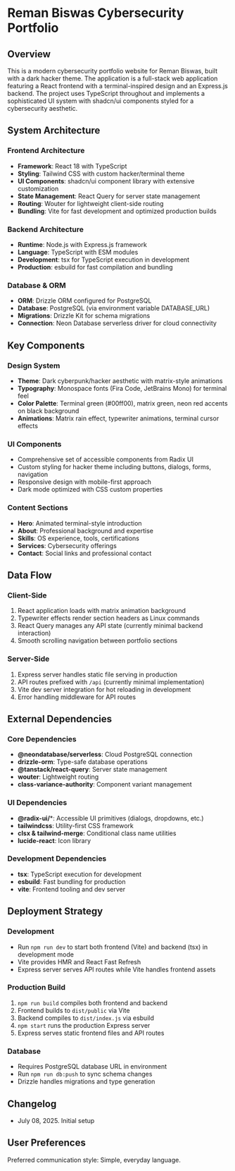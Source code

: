# Reman Biswas Cybersecurity Portfolio

## Overview

This is a modern cybersecurity portfolio website for Reman Biswas, built with a dark hacker theme. The application is a full-stack web application featuring a React frontend with a terminal-inspired design and an Express.js backend. The project uses TypeScript throughout and implements a sophisticated UI system with shadcn/ui components styled for a cybersecurity aesthetic.

## System Architecture

### Frontend Architecture
- **Framework**: React 18 with TypeScript
- **Styling**: Tailwind CSS with custom hacker/terminal theme
- **UI Components**: shadcn/ui component library with extensive customization
- **State Management**: React Query for server state management
- **Routing**: Wouter for lightweight client-side routing
- **Bundling**: Vite for fast development and optimized production builds

### Backend Architecture
- **Runtime**: Node.js with Express.js framework
- **Language**: TypeScript with ESM modules
- **Development**: tsx for TypeScript execution in development
- **Production**: esbuild for fast compilation and bundling

### Database & ORM
- **ORM**: Drizzle ORM configured for PostgreSQL
- **Database**: PostgreSQL (via environment variable DATABASE_URL)
- **Migrations**: Drizzle Kit for schema migrations
- **Connection**: Neon Database serverless driver for cloud connectivity

## Key Components

### Design System
- **Theme**: Dark cyberpunk/hacker aesthetic with matrix-style animations
- **Typography**: Monospace fonts (Fira Code, JetBrains Mono) for terminal feel
- **Color Palette**: Terminal green (#00ff00), matrix green, neon red accents on black background
- **Animations**: Matrix rain effect, typewriter animations, terminal cursor effects

### UI Components
- Comprehensive set of accessible components from Radix UI
- Custom styling for hacker theme including buttons, dialogs, forms, navigation
- Responsive design with mobile-first approach
- Dark mode optimized with CSS custom properties

### Content Sections
- **Hero**: Animated terminal-style introduction
- **About**: Professional background and expertise
- **Skills**: OS experience, tools, certifications
- **Services**: Cybersecurity offerings
- **Contact**: Social links and professional contact

## Data Flow

### Client-Side
1. React application loads with matrix animation background
2. Typewriter effects render section headers as Linux commands
3. React Query manages any API state (currently minimal backend interaction)
4. Smooth scrolling navigation between portfolio sections

### Server-Side
1. Express server handles static file serving in production
2. API routes prefixed with `/api` (currently minimal implementation)
3. Vite dev server integration for hot reloading in development
4. Error handling middleware for API routes

## External Dependencies

### Core Dependencies
- **@neondatabase/serverless**: Cloud PostgreSQL connection
- **drizzle-orm**: Type-safe database operations
- **@tanstack/react-query**: Server state management
- **wouter**: Lightweight routing
- **class-variance-authority**: Component variant management

### UI Dependencies
- **@radix-ui/***: Accessible UI primitives (dialogs, dropdowns, etc.)
- **tailwindcss**: Utility-first CSS framework
- **clsx & tailwind-merge**: Conditional class name utilities
- **lucide-react**: Icon library

### Development Dependencies
- **tsx**: TypeScript execution for development
- **esbuild**: Fast bundling for production
- **vite**: Frontend tooling and dev server

## Deployment Strategy

### Development
- Run `npm run dev` to start both frontend (Vite) and backend (tsx) in development mode
- Vite provides HMR and React Fast Refresh
- Express server serves API routes while Vite handles frontend assets

### Production Build
1. `npm run build` compiles both frontend and backend
2. Frontend builds to `dist/public` via Vite
3. Backend compiles to `dist/index.js` via esbuild
4. `npm start` runs the production Express server
5. Express serves static frontend files and API routes

### Database
- Requires PostgreSQL database URL in environment
- Run `npm run db:push` to sync schema changes
- Drizzle handles migrations and type generation

## Changelog

- July 08, 2025. Initial setup

## User Preferences

Preferred communication style: Simple, everyday language.